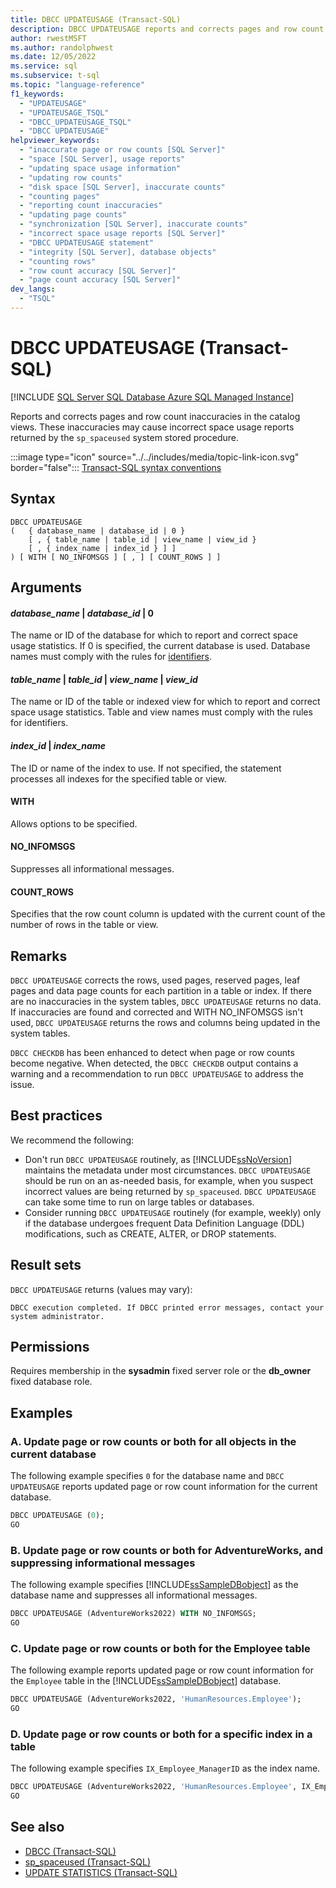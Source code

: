 ```yaml
---
title: DBCC UPDATEUSAGE (Transact-SQL)
description: DBCC UPDATEUSAGE reports and corrects pages and row count inaccuracies in the catalog views.
author: rwestMSFT
ms.author: randolphwest
ms.date: 12/05/2022
ms.service: sql
ms.subservice: t-sql
ms.topic: "language-reference"
f1_keywords:
  - "UPDATEUSAGE"
  - "UPDATEUSAGE_TSQL"
  - "DBCC_UPDATEUSAGE_TSQL"
  - "DBCC UPDATEUSAGE"
helpviewer_keywords:
  - "inaccurate page or row counts [SQL Server]"
  - "space [SQL Server], usage reports"
  - "updating space usage information"
  - "updating row counts"
  - "disk space [SQL Server], inaccurate counts"
  - "counting pages"
  - "reporting count inaccuracies"
  - "updating page counts"
  - "synchronization [SQL Server], inaccurate counts"
  - "incorrect space usage reports [SQL Server]"
  - "DBCC UPDATEUSAGE statement"
  - "integrity [SQL Server], database objects"
  - "counting rows"
  - "row count accuracy [SQL Server]"
  - "page count accuracy [SQL Server]"
dev_langs:
  - "TSQL"
---
```


# DBCC UPDATEUSAGE (Transact-SQL)

[!INCLUDE [SQL Server SQL Database Azure SQL Managed Instance](../../includes/applies-to-version/sql-asdb-asdbmi.md)]

Reports and corrects pages and row count inaccuracies in the catalog views. These inaccuracies may cause incorrect space usage reports returned by the `sp_spaceused` system stored procedure.

:::image type="icon" source="../../includes/media/topic-link-icon.svg" border="false"::: [Transact-SQL syntax conventions](../../t-sql/language-elements/transact-sql-syntax-conventions-transact-sql.md)

## Syntax

```syntaxsql
DBCC UPDATEUSAGE
(   { database_name | database_id | 0 }
    [ , { table_name | table_id | view_name | view_id }
    [ , { index_name | index_id } ] ]
) [ WITH [ NO_INFOMSGS ] [ , ] [ COUNT_ROWS ] ]
```

## Arguments

#### *database_name* | *database_id* | 0

The name or ID of the database for which to report and correct space usage statistics. If 0 is specified, the current database is used. Database names must comply with the rules for [identifiers](../../relational-databases/databases/database-identifiers.md).

#### *table_name* | *table_id* | *view_name* | *view_id*

The name or ID of the table or indexed view for which to report and correct space usage statistics. Table and view names must comply with the rules for identifiers.

#### *index_id* | *index_name*

The ID or name of the index to use. If not specified, the statement processes all indexes for the specified table or view.

#### WITH

Allows options to be specified.

#### NO_INFOMSGS

Suppresses all informational messages.

#### COUNT_ROWS

Specifies that the row count column is updated with the current count of the number of rows in the table or view.

## Remarks

`DBCC UPDATEUSAGE` corrects the rows, used pages, reserved pages, leaf pages and data page counts for each partition in a table or index. If there are no inaccuracies in the system tables, `DBCC UPDATEUSAGE` returns no data. If inaccuracies are found and corrected and WITH NO_INFOMSGS isn't used, `DBCC UPDATEUSAGE` returns the rows and columns being updated in the system tables.

`DBCC CHECKDB` has been enhanced to detect when page or row counts become negative. When detected, the `DBCC CHECKDB` output contains a warning and a recommendation to run `DBCC UPDATEUSAGE` to address the issue.

## Best practices

We recommend the following:

- Don't run `DBCC UPDATEUSAGE` routinely, as [!INCLUDE[ssNoVersion](../../includes/ssnoversion-md.md)] maintains the metadata under most circumstances. `DBCC UPDATEUSAGE` should be run on an as-needed basis, for example, when you suspect incorrect values are being returned by `sp_spaceused`. `DBCC UPDATEUSAGE` can take some time to run on large tables or databases.
- Consider running `DBCC UPDATEUSAGE` routinely (for example, weekly) only if the database undergoes frequent Data Definition Language (DDL) modifications, such as CREATE, ALTER, or DROP statements.

## Result sets

`DBCC UPDATEUSAGE` returns (values may vary):

`DBCC execution completed. If DBCC printed error messages, contact your system administrator.`

## Permissions

Requires membership in the **sysadmin** fixed server role or the **db_owner** fixed database role.

## Examples

### A. Update page or row counts or both for all objects in the current database

The following example specifies `0` for the database name and `DBCC UPDATEUSAGE` reports updated page or row count information for the current database.

```sql
DBCC UPDATEUSAGE (0);
GO
```

### B. Update page or row counts or both for AdventureWorks, and suppressing informational messages

The following example specifies [!INCLUDE[ssSampleDBobject](../../includes/sssampledbobject-md.md)] as the database name and suppresses all informational messages.

```sql
DBCC UPDATEUSAGE (AdventureWorks2022) WITH NO_INFOMSGS;
GO
```

### C. Update page or row counts or both for the Employee table

The following example reports updated page or row count information for the `Employee` table in the [!INCLUDE[ssSampleDBobject](../../includes/sssampledbobject-md.md)] database.

```sql
DBCC UPDATEUSAGE (AdventureWorks2022, 'HumanResources.Employee');
GO
```

### D. Update page or row counts or both for a specific index in a table

 The following example specifies `IX_Employee_ManagerID` as the index name.

```sql
DBCC UPDATEUSAGE (AdventureWorks2022, 'HumanResources.Employee', IX_Employee_OrganizationLevel_OrganizationNode);
GO
```

## See also

- [DBCC (Transact-SQL)](../../t-sql/database-console-commands/dbcc-transact-sql.md)
- [sp_spaceused (Transact-SQL)](../../relational-databases/system-stored-procedures/sp-spaceused-transact-sql.md)
- [UPDATE STATISTICS (Transact-SQL)](../../t-sql/statements/update-statistics-transact-sql.md)
